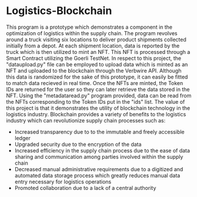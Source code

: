 # Logistics-Blockchain

This program is a prototype which demonstrates a component in the optimization of logistics within the supply chain. The program revolves around a truck visiting six locations to deliver product shipments collected initially from a depot. At each shipment location, data is reported by the truck which is then utilized to mint an NFT. This NFT is processed through a Smart Contract utilizing the Goerli TestNet. In respect to this project, the "dataupload.py" file can be employed to upload data which is minted as an NFT and uploaded to the blockchain through the Verbwire API. Although this data is randomized for the sake of this prototype, it can easily be fitted to match data recieved in real time. Once the NFTs are minted, the Token IDs are returned for the user so they can later retrieve the data stored in the NFT. Using the "metadataread.py" program provided, data can be read from the NFTs corresponding to the Token IDs put in the "ids" list. The value of this project is that it demonstrates the utility of blockchain technology in the logistics industry. Blockchain provides a variety of benefits to the logistics industry which can revolutionize supply chain processes such as:
  
  - Increased transparency due to to the immutable and freely accessible ledger
  - Upgraded security due to the encryption of the data
  - Increased efficiency in the supply chain process due to the ease of data sharing and communication among parties involved within the supply chain
  - Decreased manual administrative requirements due to a digitized and automated data storage process which greatly reduces manual data entry necessary for logistics operations
  - Promoted collaboration due to a lack of a central authority

